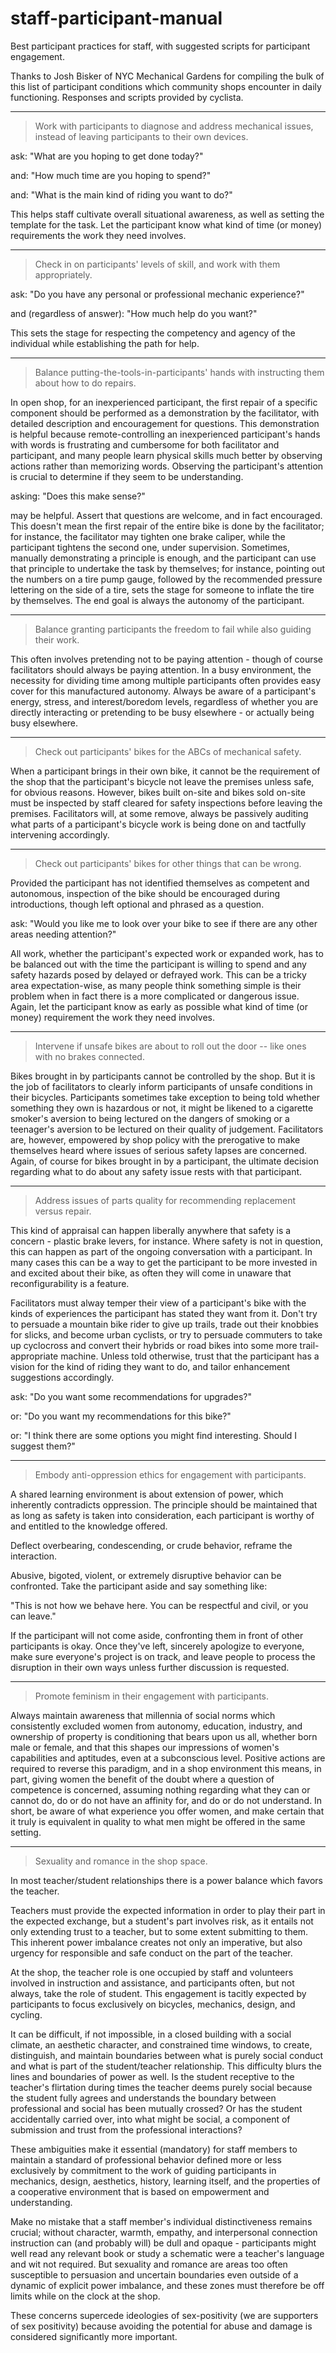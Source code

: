 # staff-participant-manual
Best participant practices for staff, with suggested scripts for participant engagement.

Thanks to Josh Bisker of NYC Mechanical Gardens for compiling the
bulk of this list of participant conditions which community shops encounter in
daily functioning. Responses and scripts provided by cyclista.

----

>    Work with participants to diagnose and address mechanical issues,
>    instead of leaving participants to their own devices.

ask:
"What are you hoping to get done today?"

and:
"How much time are you hoping to spend?"

and:
"What is the main kind of riding you want to do?"

This helps staff cultivate overall situational awareness, as well as
setting the template for the task. Let the participant know what kind
of time (or money) requirements the work they need involves.

----

>    Check in on participants' levels of skill, and work with them
>    appropriately.

ask:
"Do you have any personal or professional mechanic experience?"

and (regardless of answer):
"How much help do you want?"

This sets the stage for respecting the competency and agency of the
individual while establishing the path for help.

----

>    Balance putting-the-tools-in-participants' hands with instructing
>    them about how to do repairs.

In open shop, for an inexperienced participant, the first repair of a
specific component should be performed as a demonstration by the
facilitator, with detailed description and encouragement for questions.
This demonstration is helpful because remote-controlling an inexperienced
participant's hands with words is frustrating and cumbersome for both
facilitator and participant, and many people learn physical skills much
better by observing actions rather than memorizing words. Observing the
participant's attention is crucial to determine if they seem to be
understanding.

asking:
"Does this make sense?"

may be helpful. Assert that questions are welcome, and in fact
encouraged. This doesn't mean the first repair of the entire bike is
done by the facilitator; for instance, the facilitator may tighten one
brake caliper, while the participant tightens the second one, under
supervision. Sometimes, manually demonstrating a principle is enough,
and the participant can use that principle to undertake the task by
themselves; for instance, pointing out the numbers on a tire pump gauge,
followed by the recommended pressure lettering on the side of a tire, sets the
stage for someone to inflate the tire by themselves. The end goal is
always the autonomy of the participant.

----

>    Balance granting participants the freedom to fail while also guiding
>    their work.

This often involves pretending not to be paying attention - though of course
facilitators should always be paying attention. In a busy environment, the
necessity for dividing time among multiple participants often provides easy
cover for this manufactured autonomy. Always be aware of a participant's
energy, stress, and interest/boredom levels, regardless of whether you are
directly interacting or pretending to be busy elsewhere - or actually being
busy elsewhere.

----

>    Check out participants' bikes for the ABCs of mechanical safety.

When a participant brings in their own bike, it cannot be the requirement
of the shop that the participant's bicycle not leave the premises unless
safe, for obvious reasons. However, bikes built on-site and bikes sold
on-site must be inspected by staff cleared for safety inspections before
leaving the premises. Facilitators will, at some remove, always be passively
auditing what parts of a participant's bicycle work is being done on and
tactfully intervening accordingly.

----

>    Check out participants' bikes for other things that can be wrong.

Provided the participant has not identified themselves as competent and
autonomous, inspection of the bike should be encouraged during introductions,
though left optional and phrased as a question.

ask:
"Would you like me to look over your bike to see if there are any other areas
needing attention?"

All work, whether the participant's expected work or expanded work, has to
be balanced out with the time the participant is willing to spend and any
safety hazards posed by delayed or defrayed work. This can be a tricky area
expectation-wise, as many people think something simple is their problem
when in fact there is a more complicated or dangerous issue. Again, let the
participant know as early as possible what kind of time (or money)
requirement the work they need involves.

----

>    Intervene if unsafe bikes are about to roll out the door -- like
>    ones with no brakes connected.

Bikes brought in by participants cannot be controlled by the shop. But it is
the job of facilitators to clearly inform participants of unsafe conditions
in their bicycles. Participants sometimes take exception to being told
whether something they own is hazardous or not, it might be likened to a
cigarette smoker's aversion to being lectured on the dangers of smoking or a
teenager's aversion to be lectured on their quality of judgement. Facilitators
are, however, empowered by shop policy with the prerogative to make themselves
heard where issues of serious safety lapses are concerned. Again, of course
for bikes brought in by a participant, the ultimate decision regarding what
to do about any safety issue rests with that participant.

----

>    Address issues of parts quality for recommending replacement versus
>    repair.

This kind of appraisal can happen liberally anywhere that safety is a
concern - plastic brake levers, for instance. Where safety is not in question,
this can happen as part of the ongoing conversation with a participant. In
many cases this can be a way to get the participant to be more invested in
and excited about their bike, as often they will come in unaware that
reconfigurability is a feature.

Facilitators must alway temper their view of a participant's bike with
the kinds of experiences the participant has stated they want from it. Don't
try to persuade a mountain bike rider to give up trails, trade out their
knobbies for slicks, and become urban cyclists, or try to persuade commuters
to take up cyclocross and convert their hybrids or road bikes into some more
trail-appropriate machine. Unless told otherwise, trust that the participant
has a vision for the kind of riding they want to do, and tailor enhancement
suggestions accordingly.

ask:
"Do you want some recommendations for upgrades?"

or:
"Do you want my recommendations for this bike?"

or:
"I think there are some options you might find interesting. Should I
suggest them?"

----

>    Embody anti-oppression ethics for engagement with participants.

A shared learning environment is about extension of power, which inherently
contradicts oppression. The principle should be maintained that as long as
safety is taken into consideration, each participant is worthy of and
entitled to the knowledge offered.

Deflect overbearing, condescending, or crude behavior, reframe the
interaction.

Abusive, bigoted, violent, or extremely disruptive behavior
can be confronted. Take the participant aside and say something like:

"This is not how we behave here. You can be respectful and civil, or you can
leave."

If the participant will not come aside, confronting them in front of other
participants is okay. Once they've left, sincerely apologize to everyone,
make sure everyone's project is on track, and leave people to process the
disruption in their own ways unless further discussion is requested.

----

>    Promote feminism in their engagement with participants.

Always maintain awareness that millennia of social norms which consistently
excluded women from autonomy, education, industry, and ownership of property
is conditioning that bears upon us all, whether born male or female, and that
this shapes our impressions of women's capabilities and aptitudes, even at a
subconscious level. Positive actions are required to reverse this paradigm,
and in a shop environment this means, in part, giving women the benefit of the
doubt where a question of competence is concerned, assuming nothing regarding
what they can or cannot do, do or do not have an affinity for, and do or do
not understand. In short, be aware of what experience you offer women, and
make certain that it truly is equivalent in quality to what men might be
offered in the same setting.

----

>    Sexuality and romance in the shop space.

In most teacher/student relationships there is a power balance which favors
the teacher.

Teachers must provide the expected information in order to play their part
in the expected exchange, but a student's part involves risk, as it entails
not only extending trust to a teacher, but to some extent submitting to
them. This inherent power imbalance creates not only an imperative, but
also urgency for responsible and safe conduct on the part of the teacher.

At the shop, the teacher role is one occupied by staff and volunteers involved
in instruction and assistance, and participants often, but not always, take
the role of student. This engagement is tacitly expected by participants to
focus exclusively on bicycles, mechanics, design, and cycling.

It can be difficult, if not impossible, in a closed building with a social
climate, an aesthetic character, and constrained time windows, to create,
distinguish, and maintain boundaries between what is purely social conduct
and what is part of the student/teacher relationship. This difficulty blurs
the lines and boundaries of power as well. Is the student receptive to the
teacher's flirtation during times the teacher deems purely social because
the student fully agrees and understands the boundary between professional
and social has been mutually crossed? Or has the student accidentally
carried over, into what might be social, a component of submission and trust
from the professional interactions?

These ambiguities make it essential (mandatory) for staff members to
maintain a standard of professional behavior defined more or less exclusively
by commitment to the work of guiding participants in mechanics, design,
aesthetics, history, learning itself, and the properties of a cooperative
environment that is based on empowerment and understanding.

Make no mistake that a staff member's individual distinctiveness remains
crucial; without character, warmth, empathy, and interpersonal connection
instruction can (and probably will) be dull and opaque - participants might
well read any relevant book or study a schematic were a teacher's language
and wit not required. But sexuality and romance are areas too often
susceptible to persuasion and uncertain boundaries even outside of a dynamic
of explicit power imbalance, and these zones must therefore be off limits
while on the clock at the shop.

These concerns supercede ideologies of sex-positivity (we are supporters of
sex positivity) because avoiding the potential for abuse and damage is
considered significantly more important.
